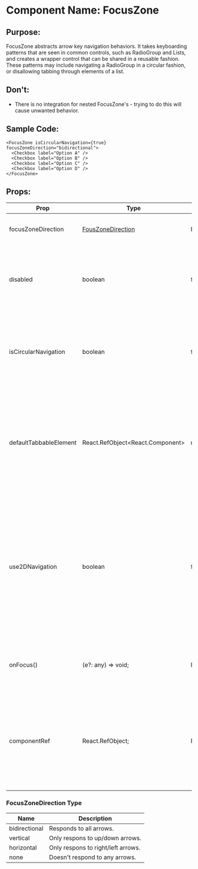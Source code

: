 # Component Name: FocusZone

## Purpose:

FocusZone abstracts arrow key navigation behaviors. It takes keyboarding patterns that are seen in
common controls, such as RadioGroup and Lists, and creates a wrapper control that can be shared in a reusable fashion.
These patterns may include navigating a RadioGroup in a circular fashion, or disallowing tabbing through elements of a list.

## Don't:

- There is no integration for nested FocusZone's - trying to do this will cause unwanted behavior.

## Sample Code:

```
<FocusZone isCircularNavigation={true} focusZoneDirection="bidirectional">
  <Checkbox label="Option A" />
  <Checkbox label="Option B" />
  <Checkbox label="Option C" />
  <Checkbox label="Option D" />
</FocusZone>
```

## Props:

| Prop                   | Type                                                                                                                             | Default Value                    | Description                                                                                                                                                                       |
| ---------------------- | -------------------------------------------------------------------------------------------------------------------------------- | -------------------------------- | --------------------------------------------------------------------------------------------------------------------------------------------------------------------------------- |
| focusZoneDirection     | [FousZoneDirection](https://github.com/microsoft/fluentui-react-native/new/master/docs/pages/Components#focuszonedirection-type) | FocusZoneDirection.bidirectional | Defines which arrows to respond to.                                                                                                                                               |
| disabled               | boolean                                                                                                                          | false                            | If set, the FocusZone will not be tabbable and keyboard navigation will be disabled.                                                                                              |
| isCircularNavigation   | boolean                                                                                                                          | false                            | If set, when navigating next from the last element, focus will circle back to the first. And vice versa.                                                                          |
| defaultTabbableElement | React.RefObject<React.Component>                                                                                                 | none                             | Optionally defined the initial tabbable element inside the FocusZone. If set, when navigating to the FocusZone, focus wil land on this element.                                   |
| use2DNavigation        | boolean                                                                                                                          | false                            | Allows for 2D navigation. This navigation strategy takes into account the position of elements on screen, and navigates in the direction the user selects to the nearest element. |
| onFocus()              | (e?: any) => void;                                                                                                               | None                             | Callback called when “focus” event triggered in FocusZone                                                                                                                         |
| componentRef           | React.RefObject<IFocusable>;                                                                                                     | None                             | A RefObject to access the IFocusable interface. Use this to access the public methods and properties of the component.                                                            |

### FocusZoneDirection Type

| Name          | Description                        |
| ------------- | ---------------------------------- |
| bidirectional | Responds to all arrows.            |
| vertical      | Only respons to up/down arrows.    |
| horizontal    | Only respons to right/left arrows. |
| none          | Doesn't respond to any arrows.     |
